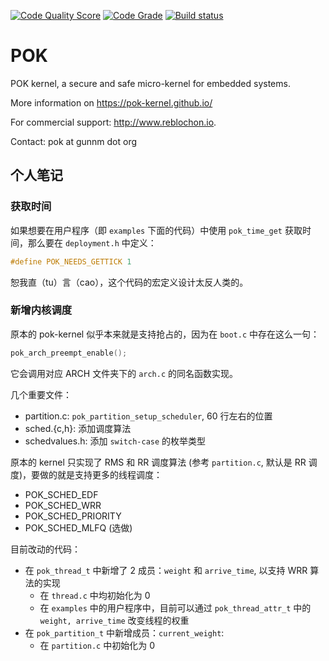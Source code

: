 [![Code Quality Score](https://www.code-inspector.com/project/12/score/svg)](https://www.code-inspector.com/public/project/12/POK/dashboard)
[![Code Grade](https://www.code-inspector.com/project/12/status/svg)](https://www.code-inspector.com/public/project/12/POK/dashboard)
[![Build status](https://travis-ci.org/pok-kernel/pok.svg?master)](https://travis-ci.org/pok-kernel)

POK
===

POK kernel, a secure and safe micro-kernel for embedded systems.

More information on https://pok-kernel.github.io/

For commercial support: http://www.reblochon.io.

Contact: pok at gunnm dot org


## 个人笔记

### 获取时间
如果想要在用户程序（即 `examples` 下面的代码）中使用 `pok_time_get` 获取时间，那么要在 `deployment.h` 中定义：
```c
#define POK_NEEDS_GETTICK 1
```

恕我直（tu）言（cao），这个代码的宏定义设计太反人类的。

### 新增内核调度
原本的 pok-kernel 似乎本来就是支持抢占的，因为在 `boot.c` 中存在这么一句：
```c
pok_arch_preempt_enable();
```
它会调用对应 ARCH 文件夹下的 `arch.c` 的同名函数实现。

几个重要文件：
+ partition.c: `pok_partition_setup_scheduler`, 60 行左右的位置
+ sched.{c,h}: 添加调度算法
+ schedvalues.h: 添加 `switch-case` 的枚举类型

原本的 kernel 只实现了 RMS 和 RR 调度算法 (参考 `partition.c`, 默认是 RR 调度)，要做的就是支持更多的线程调度：
+ POK_SCHED_EDF 
+ POK_SCHED_WRR
+ POK_SCHED_PRIORITY
+ POK_SCHED_MLFQ (选做)

目前改动的代码：
+ 在 `pok_thread_t` 中新增了 2 成员：`weight` 和 `arrive_time`, 以支持 WRR 算法的实现
  - 在 `thread.c` 中均初始化为 0 
  - 在 `examples` 中的用户程序中，目前可以通过 `pok_thread_attr_t` 中的 `weight, arrive_time` 改变线程的权重
+ 在 `pok_partition_t` 中新增成员：`current_weight`:
  - 在 `partition.c` 中初始化为 0 
